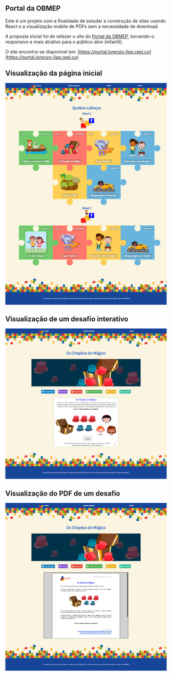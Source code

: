 ## Portal da OBMEP

Este é um projeto com a finalidade de estudar a construção de sites usando React e a visualização mobile de PDFs sem a necessidade de download.

A proposta inicial foi de refazer o site do [Portal da OBMEP](https://portaldaobmep.impa.br/index.php/modulo/index?a=4), tornando-o responsivo e mais atrativo para o público-alvo (infantil).

O site encontra-se disponível em: [https://portal.lorenzo-lipp.repl.co](https://portal.lorenzo-lipp.repl.co)

## Visualização da página inicial
![image](./images/preview-1.png)

## Visualização de um desafio interativo
![image](./images/preview-2.png)

## Visualização do PDF de um desafio
![image](./images/preview-3.png)
